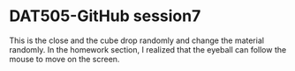 # DAT505-GitHub session7
This is the close and the cube drop randomly and change the material randomly.
In the homework section, I realized that the eyeball can follow the mouse to move on the screen.
